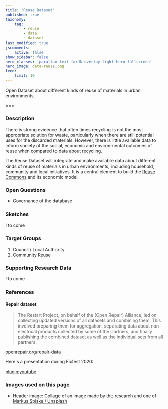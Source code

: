 ```yaml
---
title: 'Reuse Dataset'
published: true
taxonomy:
    tag:
        - reuse
        - data
        - dataset
last_modified: true
jscomments:
    active: false
show_sidebar: false
hero_classes: 'parallax text-fardk overlay-light hero-fullscreen'
hero_image: data-reuse.png
feed:
    limit: 10
---
```


Open Dataset about different kinds of reuse of materials in urban environments.

===

### Description

There is strong evidence that often times recycling is not the most appropriate solution for waste, particularly when there are still potential uses for the discarded materials. However, there is little available data to inform society of the social, economic and environmental outcomes of reuse when compared to data about recycling.

The Reuse Dataset will integrate and make available data about different kinds of reuse of materials in urban environments, including household, community and local initiatives. It is a central element to build the [Reuse Commons](../reuse-commons) and its economic model.

### Open Questions

* Governance of the database

### Sketches

! to come

### Target Groups

1. Council / Local Authority
1. Community Reuse

### Supporting Research Data

! to come

### References

#### Repair dataset

> The Restart Project, on behalf of the (Open Repair) Alliance, led on collecting updated versions of all datasets and combining them. This involved preparing them for aggregation, separating data about non-electrical products collected by some of the partners, and finally publishing the combined dataset as well as the individual sets from all partners.

[openrepair.org/repair-data](https://openrepair.org/repair-data/)

Here's a presentation during Fixfest 2020:

[plugin:youtube](https://www.youtube.com/watch?v=pFa7g66AEHk)

### Images used on this page

* Header image: Collage of an image made by the research and one of [Markus Spiske / Unsplash](https://unsplash.com/photos/gcgves5H_Ac)
